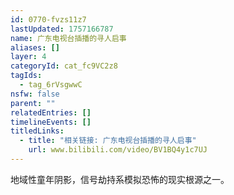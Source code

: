 ```yaml
---
id: 0770-fvzs11z7
lastUpdated: 1757166787
name: 广东电视台插播的寻人启事
aliases: []
layer: 4
categoryId: cat_fc9VC2z8
tagIds:
  - tag_6rVsgwwC
nsfw: false
parent: ""
relatedEntries: []
timelineEvents: []
titledLinks:
  - title: "相关链接: 广东电视台插播的寻人启事"
    url: www.bilibili.com/video/BV1BQ4y1c7UJ
---
```


地域性童年阴影，信号劫持系模拟恐怖的现实根源之一。